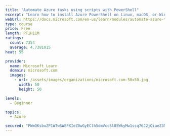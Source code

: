 ```yaml
---
title: "Automate Azure tasks using scripts with PowerShell"
excerpt: "Learn how to install Azure PowerShell on Linux, macOS, or Windows and then connect to Azure and manage your resources."
webUrl: https://docs.microsoft.com/en-us/learn/modules/automate-azure-tasks-with-powershell/
type: course
price: Free
length: PT1H11M
ratings:
  count: 7354
  average: 4.7381015
heat: 55

provider:
  name: Microsoft Learn
  domain: microsoft.com
  images:
    - url: /assets/images/organizations/microsoft.com-50x50.jpg
      width: 50
      height: 50

levels:
  - Beginner

topics:
  - Azure

secured: "PWmOKsbuZP1WTwSWEFXIeZ0wGyEClh5dmVccSl8SWkyMw1ssq76J2jQiaeZ3MtD/h+b7UDLckD+4efmVVQO6owEG1KY3EmcQ7ATqhpYS67YPd1C45e6eMZr2pZOpCdspZXrzBbATVkoDbbEspQiXJp+19aLWXdtyEEBX5GucRERvFbS+hTHKPXaQ95CWx/OjZKgHxjEXj4o9TIVBesH6n3DHwlKZ45lcrqu/ztHWeoylcn7EDcWh4+3yIm+Kfwshvw/DrvuJHkpHPs+VcoQaPkL/iJ/iOmL4TRw1+VkD4yyhvHIa/A73gemykP+coSxJzbTz1DDxbUF1L6idASmN7kU7RCvD4AiR9YrKm1FbcSrvtuV2TLSbBj/yGvCviPnHECaR8/L+1hpyb+Kv8yji7UKV+v2RgnuyImvxR9+6mFs=;OLaExprhG/orkpU/Xc0gnQ=="
---
```


